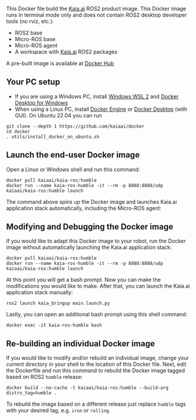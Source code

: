 This Docker file build the [Kaia.ai](https://kaia.ai/) ROS2 product image. This Docker image runs in terminal
mode only and does not contain ROS2 desktop developer tools (no rviz, etc.):
- ROS2 base
- Micro-ROS base
- Micro-ROS agent
- A workspace with [Kaia.ai](https://kaia.ai/) ROS2 packages

A pre-built image is available at [Docker Hub](https://hub.docker.com/r/kaiaai/kaia-ros)

## Your PC setup
- If you are using a Windows PC, install [Windows WSL 2](https://learn.microsoft.com/en-us/windows/wsl/install)
and [Docker Desktop for Windows](https://docs.docker.com/desktop/install/windows-install/)
- When using a Linux PC, install [Docker Engine](https://docs.docker.com/engine/install/ubuntu/) or
[Docker Desktop](https://docs.docker.com/desktop/install/linux-install/) (with GUI).
On Ubuntu 22.04 you can run
```
git clone --depth 1 https://github.com/kaiaai/docker
cd docker
. utils/install_docker_on_ubuntu.sh
```

## Launch the end-user Docker image
Open a Linux or Windows shell and run this command:
```
docker pull kaiaai/kaia-ros:humble
docker run --name kaia-ros-humble -it --rm -p 8888:8888/udp kaiaai/kaia-ros:humble launch
```
The command above spins up the Docker image and launches Kaia.ai application stack automatically,
including the Micro-ROS agent:

## Modifying and Debugging the Docker image
If you would like to adapt this Docker image to your robot, run the Docker image without
automatically launching the Kaia.ai application stack:
```
docker pull kaiaai/kaia-ros:humble
docker run --name kaia-ros-humble -it --rm -p 8888:8888/udp kaiaai/kaia-ros:humble launch
```

At this point you will get a bash prompt. Now you can make the modifications you would like
to make. After that, you can launch the Kaia.ai application stack manually:
```
ros2 launch kaia_bringup main.launch.py
```

Lastly, you can open an additional bash prompt using this shell command:
```
docker exec -it kaia-ros-humble bash
```

## Re-building an individual Docker image
If you would like to modify and/or rebuild an individual image, change your current directory in
your shell to the location of this Docker file. Next, edit the Dockerfile and run this
command to rebuild the Docker image tagged based on ROS2 `humble` release:
```
docker build --no-cache -t kaiaai/kaia-ros:humble --build-arg distro_tag=humble .
```
To rebuild the image based on a different release just replace
`humble` tags with your desired tag, e.g. `iron` or `rolling`.
